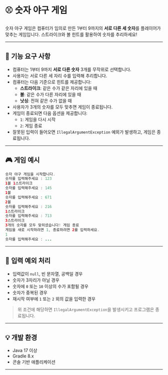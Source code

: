 # ⚾ 숫자 야구 게임

숫자 야구 게임은 컴퓨터가 임의로 만든 1부터 9까지의 **서로 다른 세 숫자**를 플레이어가 맞추는 게임입니다. 스트라이크와 볼 힌트를 활용하여 숫자를 추리하세요!

---

## 🚀 기능 요구 사항

- 컴퓨터는 1부터 9까지 **서로 다른 숫자** 3개를 무작위로 선택합니다.
- 사용자는 서로 다른 세 자리 수를 입력해 추리합니다.
- 컴퓨터는 다음 기준으로 힌트를 제공합니다:
    - **스트라이크**: 같은 수가 같은 자리에 있을 때
    - **볼**: 같은 수가 다른 자리에 있을 때
    - **낫싱**: 전혀 같은 수가 없을 때
- 사용자가 3개의 숫자를 모두 맞추면 게임이 종료됩니다.
- 게임이 종료되면 다음 옵션을 제공합니다:
    - `1`: 게임을 다시 시작
    - `2`: 게임 종료
- 잘못된 입력이 들어오면 `IllegalArgumentException` 예외가 발생하고, 게임은 종료됩니다.

---

## 🎮 게임 예시

```java
숫자 야구 게임을 시작합니다.
숫자를 입력해주세요 : 123
1볼 1스트라이크
숫자를 입력해주세요 : 145
1볼
숫자를 입력해주세요 : 671
2볼
숫자를 입력해주세요 : 216
1스트라이크
숫자를 입력해주세요 : 713
3스트라이크
3개의 숫자를 모두 맞히셨습니다! 게임 종료
게임을 새로 시작하려면 1, 종료하려면 2를 입력하세요.
1
숫자를 입력해주세요 : ...
```


---

## 🧪 입력 예외 처리

- 입력값이 `null`, 빈 문자열, 공백일 경우
- 숫자가 3자리가 아닐 경우
- 숫자에 `0` 또는 `10` 이상의 수가 포함될 경우
- 숫자가 중복된 경우
- 재시작 여부에 `1` 또는 `2` 외의 값을 입력한 경우

> 위 조건에 해당하면 `IllegalArgumentException`을 발생시키고 프로그램은 종료됩니다.

---

## 💡 개발 환경

- Java 17 이상
- Gradle 8.x
- 콘솔 기반 애플리케이션

---


